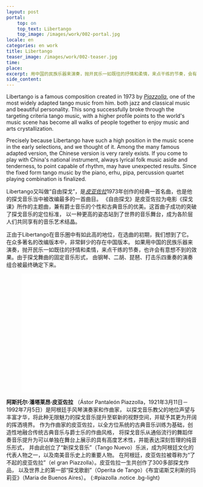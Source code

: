 ```yaml
---
layout: post
portal:
    top: on
    top_text: Libertango
    top_image: /images/work/002-portal.jpg
locale: en
categories: en work
title: Libertango
teaser_image: /images/work/002-teaser.jpg
time: 
place: 
excerpt: 用中国的民族乐器来演奏，抛开民乐一如既往的抒情和柔情，来点干练的节奏，会有意想不到的效果。
side_content:
---
```


Libertango is a famous composition created in 1973 by [*Piazzolla*](#piazolla),
one of the most widely adapted tango music from him. both jazz and classical music and beautiful personality. This song successfully broke through the targeting criteria tango music, with a higher profile points to the world's music scene has become all walks of people together to enjoy music and arts crystallization.

Precisely because Libertango have such a high position in the music scene in the early selections, and we thought of it. Among the many famous adapted version, the Chinese version is very rarely exists. If you come to play with China's national instrument, always lyrical folk music aside and tenderness, to point capable of rhythm, may have unexpected results. Since the fixed form tango music by the piano, erhu, pipa, percussion quartet playing combination is finalized.

Libertango又叫做“自由探戈”，是[*皮亚佐拉*](#piazolla)1973年创作的经典一首名曲，也是他的探戈音乐当中被改编最多的一首曲目。
《自由探戈》是皮亚佐拉为电影《探戈课》所作的主题曲，兼有爵士音乐的个性和古典音乐的优美。这首曲子成功的突破了探戈音乐的定位标准，
以一种更高的姿态站到了世界的音乐舞台，成为各阶层人们共同享有的音乐艺术结晶。

正由于Libertango在音乐圈中有如此高的地位，在选曲的初期，我们想到了它。在众多著名的改编版本中，非常鲜少的存在中国版本。
如果用中国的民族乐器来演奏，抛开民乐一如既往的抒情和柔情，来点干练的节奏，也许会有意想不到的效果。由于探戈舞曲的固定音乐形式，
由钢琴、二胡、琵琶、打击乐四重奏的演奏组合被最终确定下来。

<figure class="video-container">
    <iframe width="420" height="315" src="//www.youtube.com/embed/rgNOTz0UY9g" frameborder="0" allowfullscreen></iframe>
</figure>

<i class="icon-note icon-inline"></i> <b>阿斯托尔·潘塔莱昂·皮亚佐拉</b>
（Ástor Pantaleón Piazzolla，1921年3月11日－1992年7月5日）是阿根廷手风琴演奏家和作曲家，
以探戈音乐教父的地位声望与丰富才华，将此种无限魅力的探戈音乐提升至崭新的视野空间，并赋予其更为开阔的挥洒境界。
作为作曲家的皮亚佐拉，以全方位系统的古典音乐训练为基础，创造性地融合传统古典音乐与爵士乐的作曲风格，
将探戈音乐从通俗流行的舞蹈伴奏音乐提升为可以单独在舞台上展示的具有高度艺术性，并能表达深刻哲理的纯音乐形式，
并由此创立了“新探戈音乐”（Tango Nuevo）乐派，成为阿根廷文化的代表人物之一，以及南美音乐史上的重要人物。
在阿根廷，皮亚佐拉被尊称为“了不起的皮亚佐拉”（el gran Piazzolla）。皮亚佐拉一生共创作了300多部探戈作品，
以及世界上的第一部“探戈歌剧”（Operita de Tango）《布宜诺斯艾利斯的玛莉亚》（Maria de Buenos Aires）。
{:#piazolla .notice .bg-light}